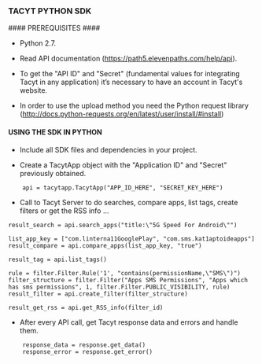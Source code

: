 ### TACYT PYTHON SDK ###


#### PREREQUISITES ####

* Python 2.7.

* Read API documentation (https://path5.elevenpaths.com/help/api).

* To get the "API ID" and "Secret" (fundamental values for integrating Tacyt in any application) it’s necessary to have an account in Tacyt's website.

* In order to use the upload method you need the Python request library (http://docs.python-requests.org/en/latest/user/install/#install)


#### USING THE SDK IN PYTHON ####

* Include all SDK files and dependencies in your project.

* Create a TacytApp object with the "Application ID" and "Secret" previously obtained.
```
	api = tacytapp.TacytApp("APP_ID_HERE", "SECRET_KEY_HERE")
```

* Call to Tacyt Server to do searches, compare apps, list tags, create filters or get the RSS info ...
```
result_search = api.search_apps("title:\"5G Speed For Android\"")

list_app_key = ["com.linterna11GooglePlay", "com.sms.kat1aptoideapps"]
result_compare = api.compare_apps(list_app_key, "true")

result_tag = api.list_tags()

rule = filter.Filter.Rule('1', "contains(permissionName,\"SMS\")")
filter_structure = filter.Filter("Apps SMS Permissions", "Apps which has sms permissions", 1, filter.Filter.PUBLIC_VISIBILITY, rule)
result_filter = api.create_filter(filter_structure)

result_get_rss = api.get_RSS_info(filter_id)
```

* After every API call, get Tacyt response data and errors and handle them.
```
	response_data = response.get_data()
	response_error = response.get_error()
  ```
